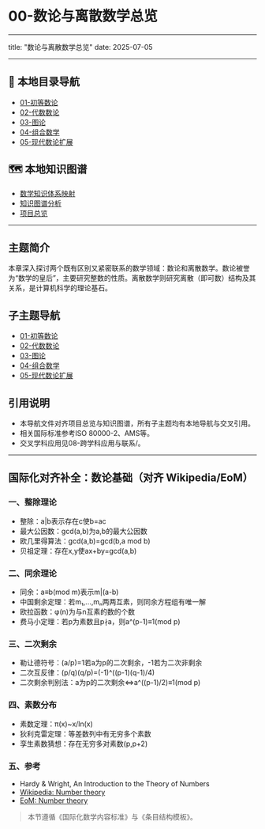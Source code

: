 # 00-数论与离散数学总览

---

title: "数论与离散数学总览"
date: 2025-07-05

---

## 📁 本地目录导航

- [01-初等数论](./01-初等数论/00-模块总览.md)
- [02-代数数论](./02-代数数论/00-模块总览.md)
- [03-图论](./03-图论/00-模块总览.md)
- [04-组合数学](./04-组合数学/00-模块总览.md)
- [05-现代数论扩展](./05-现代数论扩展/00-模块总览.md)

## 🗺️ 本地知识图谱

- [数学知识体系映射](../09-项目总览/05-Knowledge_Graphs_and_Mappings/数学知识体系映射.md)
- [知识图谱分析](../知识图谱分析.md)
- [项目总览](../09-项目总览/00-项目总览.md)

---

## 主题简介

本章深入探讨两个既有区别又紧密联系的数学领域：数论和离散数学。数论被誉为“数学的皇后”，主要研究整数的性质。离散数学则研究离散（即可数）结构及其关系，是计算机科学的理论基石。

## 子主题导航

- [01-初等数论](./01-初等数论/00-模块总览.md)
- [02-代数数论](./02-代数数论/00-模块总览.md)
- [03-图论](./03-图论/00-模块总览.md)
- [04-组合数学](./04-组合数学/00-模块总览.md)
- [05-现代数论扩展](./05-现代数论扩展/00-模块总览.md)

## 引用说明

- 本导航文件对齐项目总览与知识图谱，所有子主题均有本地导航与交叉引用。
- 相关国际标准参考ISO 80000-2、AMS等。
- 交叉学科应用见08-跨学科应用与联系/。

---

## 国际化对齐补全：数论基础（对齐 Wikipedia/EoM）

### 一、整除理论

- 整除：a|b表示存在c使b=ac
- 最大公因数：gcd(a,b)为a,b的最大公因数
- 欧几里得算法：gcd(a,b)=gcd(b,a mod b)
- 贝祖定理：存在x,y使ax+by=gcd(a,b)

### 二、同余理论

- 同余：a≡b(mod m)表示m|(a-b)
- 中国剩余定理：若m₁,...,mₙ两两互素，则同余方程组有唯一解
- 欧拉函数：φ(n)为与n互素的数的个数
- 费马小定理：若p为素数且p∤a，则a^(p-1)≡1(mod p)

### 三、二次剩余

- 勒让德符号：(a/p)=1若a为p的二次剩余，-1若为二次非剩余
- 二次互反律：(p/q)(q/p)=(-1)^((p-1)(q-1)/4)
- 二次剩余判别法：a为p的二次剩余⇔a^((p-1)/2)≡1(mod p)

### 四、素数分布

- 素数定理：π(x)~x/ln(x)
- 狄利克雷定理：等差数列中有无穷多个素数
- 孪生素数猜想：存在无穷多对素数(p,p+2)

### 五、参考

- Hardy & Wright, An Introduction to the Theory of Numbers
- [Wikipedia: Number theory](https://en.wikipedia.org/wiki/Number_theory)
- [EoM: Number theory](https://encyclopediaofmath.org/wiki/Number_theory)

> 本节遵循《国际化数学内容标准》与《条目结构模板》。
